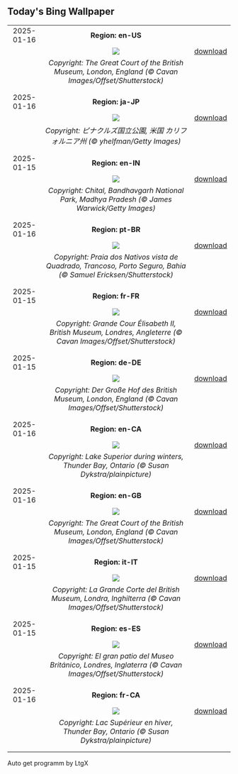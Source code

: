 ## Today's Bing Wallpaper
|      |      |      |
| :----: | :----: | :----: |
|2025-01-16|**Region: en-US**||
||![](https://www.bing.com/th?id=OHR.MuseumCourt_EN-US0003531841_UHD.jpg&pid=hp&w=1152&h=648&rs=1&c=4)| [download](https://www.bing.com/th?id=OHR.MuseumCourt_EN-US0003531841_UHD.jpg)|
||*Copyright: The Great Court of the British Museum, London, England (© Cavan Images/Offset/Shutterstock)*
||
|||
|2025-01-16|**Region: ja-JP**||
||![](https://www.bing.com/th?id=OHR.PinnaclesPeaks_JA-JP8554679211_UHD.jpg&pid=hp&w=1152&h=648&rs=1&c=4)| [download](https://www.bing.com/th?id=OHR.PinnaclesPeaks_JA-JP8554679211_UHD.jpg)|
||*Copyright: ピナクルズ国立公園, 米国 カリフォルニア州 (© yhelfman/Getty Images)*
||
|||
|2025-01-15|**Region: en-IN**||
||![](https://www.bing.com/th?id=OHR.DeerBuck_EN-IN3553465734_UHD.jpg&pid=hp&w=1152&h=648&rs=1&c=4)| [download](https://www.bing.com/th?id=OHR.DeerBuck_EN-IN3553465734_UHD.jpg)|
||*Copyright: Chital, Bandhavgarh National Park, Madhya Pradesh (© James Warwick/Getty Images)*
||
|||
|2025-01-16|**Region: pt-BR**||
||![](https://www.bing.com/th?id=OHR.TrancosoPraia_PT-BR2050297915_UHD.jpg&pid=hp&w=1152&h=648&rs=1&c=4)| [download](https://www.bing.com/th?id=OHR.TrancosoPraia_PT-BR2050297915_UHD.jpg)|
||*Copyright: Praia dos Nativos vista de Quadrado, Trancoso, Porto Seguro, Bahia (© Samuel Ericksen/Shutterstock)*
||
|||
|2025-01-15|**Region: fr-FR**||
||![](https://www.bing.com/th?id=OHR.MuseumCourt_FR-FR4239916080_UHD.jpg&pid=hp&w=1152&h=648&rs=1&c=4)| [download](https://www.bing.com/th?id=OHR.MuseumCourt_FR-FR4239916080_UHD.jpg)|
||*Copyright: Grande Cour Élisabeth II, British Museum, Londres, Angleterre (© Cavan Images/Offset/Shutterstock)*
||
|||
|2025-01-15|**Region: de-DE**||
||![](https://www.bing.com/th?id=OHR.MuseumCourt_DE-DE6557412428_UHD.jpg&pid=hp&w=1152&h=648&rs=1&c=4)| [download](https://www.bing.com/th?id=OHR.MuseumCourt_DE-DE6557412428_UHD.jpg)|
||*Copyright: Der Große Hof des British Museum, London, England (© Cavan Images/Offset/Shutterstock)*
||
|||
|2025-01-16|**Region: en-CA**||
||![](https://www.bing.com/th?id=OHR.FrozenLakeSuperior_EN-CA6245571097_UHD.jpg&pid=hp&w=1152&h=648&rs=1&c=4)| [download](https://www.bing.com/th?id=OHR.FrozenLakeSuperior_EN-CA6245571097_UHD.jpg)|
||*Copyright: Lake Superior during winters, Thunder Bay, Ontario (© Susan Dykstra/plainpicture)*
||
|||
|2025-01-16|**Region: en-GB**||
||![](https://www.bing.com/th?id=OHR.MuseumCourt_EN-GB7712861262_UHD.jpg&pid=hp&w=1152&h=648&rs=1&c=4)| [download](https://www.bing.com/th?id=OHR.MuseumCourt_EN-GB7712861262_UHD.jpg)|
||*Copyright: The Great Court of the British Museum, London, England (© Cavan Images/Offset/Shutterstock)*
||
|||
|2025-01-15|**Region: it-IT**||
||![](https://www.bing.com/th?id=OHR.MuseumCourt_IT-IT0217909528_UHD.jpg&pid=hp&w=1152&h=648&rs=1&c=4)| [download](https://www.bing.com/th?id=OHR.MuseumCourt_IT-IT0217909528_UHD.jpg)|
||*Copyright: La Grande Corte del British Museum, Londra, Inghilterra (© Cavan Images/Offset/Shutterstock)*
||
|||
|2025-01-15|**Region: es-ES**||
||![](https://www.bing.com/th?id=OHR.MuseumCourt_ES-ES2025282183_UHD.jpg&pid=hp&w=1152&h=648&rs=1&c=4)| [download](https://www.bing.com/th?id=OHR.MuseumCourt_ES-ES2025282183_UHD.jpg)|
||*Copyright: El gran patio del Museo Británico, Londres, Inglaterra (© Cavan Images/Offset/Shutterstock)*
||
|||
|2025-01-16|**Region: fr-CA**||
||![](https://www.bing.com/th?id=OHR.FrozenLakeSuperior_FR-CA1047293623_UHD.jpg&pid=hp&w=1152&h=648&rs=1&c=4)| [download](https://www.bing.com/th?id=OHR.FrozenLakeSuperior_FR-CA1047293623_UHD.jpg)|
||*Copyright: Lac Supérieur en hiver, Thunder Bay, Ontario (© Susan Dykstra/plainpicture)*
||
|||

Auto get programm by LtgX
